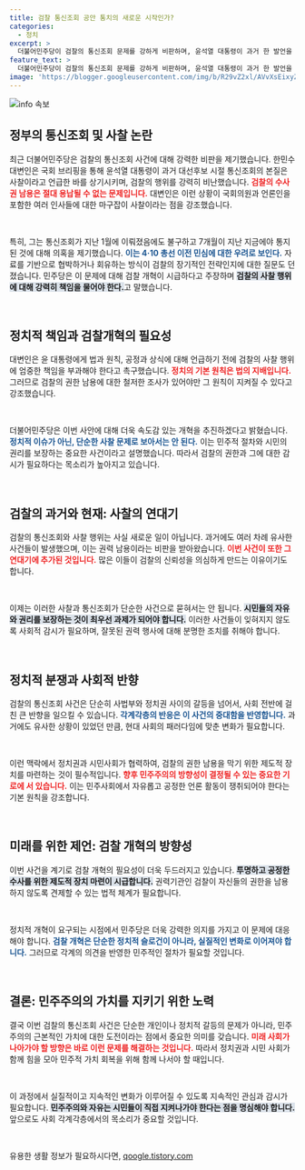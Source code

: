 ```yaml
---
title: 검찰 통신조회 공안 통치의 새로운 시작인가?
categories:
  - 정치
excerpt: >
  더불어민주당이 검찰의 통신조회 문제를 강하게 비판하며, 윤석열 대통령이 과거 한 발언을 상기시켰습니다. 이들은 검찰이 여론을 조작하고 사찰을 자행했다고 주장하며, 정치적 의도를 의심하고 있습니다.
feature_text: >
  더불어민주당이 검찰의 통신조회 문제를 강하게 비판하며, 윤석열 대통령이 과거 한 발언을 상기시켰습니다. 이들은 검찰이 여론을 조작하고 사찰을 자행했다고 주장하며, 정치적 의도를 의심하고 있습니다.
image: 'https://blogger.googleusercontent.com/img/b/R29vZ2xl/AVvXsEixyZcFfHzMRdzZMjFBmAUKJYCLCGyLL1o632UiGVXcaFdKo_bkvkuCioo0uUKlGfBVcT3P84aROyZIXSBEx3Aw5nCQ3pTgDom1WDC4m8eifvWiAmWEEVb4x6G_l8C0QH225ldMjyaFvpxGEBGNO37VmDTDMHGhJPq73UglMfDca1-0aw/s1600/blogspot.png'
---
```


<p><img src="https://blogger.googleusercontent.com/img/b/R29vZ2xl/AVvXsEixyZcFfHzMRdzZMjFBmAUKJYCLCGyLL1o632UiGVXcaFdKo_bkvkuCioo0uUKlGfBVcT3P84aROyZIXSBEx3Aw5nCQ3pTgDom1WDC4m8eifvWiAmWEEVb4x6G_l8C0QH225ldMjyaFvpxGEBGNO37VmDTDMHGhJPq73UglMfDca1-0aw/s1600/blogspot.png" alt="info 속보" /></p>

<h2 data-ke-size="size26">정부의 통신조회 및 사찰 논란</h2>

<p data-ke-size="size16">최근 더불어민주당은 검찰의 통신조회 사건에 대해 강력한 비판을 제기했습니다. 한민수 대변인은 국회 브리핑을 통해 윤석열 대통령이 과거 대선후보 시절 통신조회의 본질은 사찰이라고 언급한 바를 상기시키며, 검찰의 행위를 강력히 비난했습니다. <b><span style="color: #ee2323;">검찰의 수사권 남용은 절대 용납될 수 없는 문제입니다.</span></b> 대변인은 이런 상황이 국회의원과 언론인을 포함한 여러 인사들에 대한 마구잡이 사찰이라는 점을 강조했습니다.</p>

<p data-ke-size="size16">&nbsp;</p>

<p data-ke-size="size16">특히, 그는 통신조회가 지난 1월에 이뤄졌음에도 불구하고 7개월이 지난 지금에야 통지된 것에 대해 의혹을 제기했습니다. <b><span style="color: #1a5490;">이는 4·10 총선 이전 민심에 대한 우려로 보인다.</span></b> 자료를 기반으로 협박하거나 회유하는 방식이 검찰의 장기적인 전략인지에 대한 질문도 던졌습니다. 민주당은 이 문제에 대해 검찰 개혁이 시급하다고 주장하며 <b><span style="background-color: #21538527;">검찰의 사찰 행위에 대해 강력히 책임을 물어야 한다.</span></b>고 말했습니다.</p>

<p data-ke-size="size16">&nbsp;</p>

<h2 data-ke-size="size26">정치적 책임과 검찰개혁의 필요성</h2>

<p data-ke-size="size16">대변인은 윤 대통령에게 법과 원칙, 공정과 상식에 대해 언급하기 전에 검찰의 사찰 행위에 엄중한 책임을 부과해야 한다고 촉구했습니다. <b><span style="color: #ee2323;">정치의 기본 원칙은 법의 지배입니다.</span></b> 그러므로 검찰의 권한 남용에 대한 철저한 조사가 있어야만 그 원칙이 지켜질 수 있다고 강조했습니다.</p>

<p data-ke-size="size16">&nbsp;</p>

<p data-ke-size="size16">더불어민주당은 이번 사안에 대해 더욱 속도감 있는 개혁을 추진하겠다고 밝혔습니다. <b><span style="color: #1a5490;">정치적 이슈가 아닌, 단순한 사찰 문제로 보아서는 안 된다.</span></b> 이는 민주적 절차와 시민의 권리를 보장하는 중요한 사건이라고 설명했습니다. 따라서 검찰의 권한과 그에 대한 감시가 필요하다는 목소리가 높아지고 있습니다.</p>

<p data-ke-size="size16">&nbsp;</p>

<h2 data-ke-size="size26">검찰의 과거와 현재: 사찰의 연대기</h2>

<p data-ke-size="size16">검찰의 통신조회와 사찰 행위는 사실 새로운 일이 아닙니다. 과거에도 여러 차례 유사한 사건들이 발생했으며, 이는 권력 남용이라는 비판을 받아왔습니다. <b><span style="color: #ee2323;">이번 사건이 또한 그 연대기에 추가된 것입니다.</span></b> 많은 이들이 검찰의 신뢰성을 의심하게 만드는 이유이기도 합니다.</p>

<p data-ke-size="size16">&nbsp;</p>

<p data-ke-size="size16">이제는 이러한 사찰과 통신조회가 단순한 사건으로 묻혀서는 안 됩니다. <b><span style="background-color: #21538527;">시민들의 자유와 권리를 보장하는 것이 최우선 과제가 되어야 합니다.</span></b> 이러한 사건들이 잊혀지지 않도록 사회적 감시가 필요하며, 잘못된 권력 행사에 대해 분명한 조치를 취해야 합니다.</p>

<p data-ke-size="size16">&nbsp;</p>

<h2 data-ke-size="size26">정치적 분쟁과 사회적 반향</h2>

<p data-ke-size="size16">검찰의 통신조회 사건은 단순히 사법부와 정치권 사이의 갈등을 넘어서, 사회 전반에 걸친 큰 반향을 일으킬 수 있습니다. <b><span style="color: #1a5490;">각계각층의 반응은 이 사건의 중대함을 반영합니다.</span></b> 과거에도 유사한 상황이 있었던 만큼, 현대 사회의 패러다임에 맞춘 변화가 필요합니다.</p>

<p data-ke-size="size16">&nbsp;</p>

<p data-ke-size="size16">이런 맥락에서 정치권과 시민사회가 협력하여, 검찰의 권한 남용을 막기 위한 제도적 장치를 마련하는 것이 필수적입니다. <b><span style="color: #ee2323;">향후 민주주의의 방향성이 결정될 수 있는 중요한 기로에 서 있습니다.</span></b> 이는 민주사회에서 자유롭고 공정한 언론 활동이 쟁취되어야 한다는 기본 원칙을 강조합니다.</p>

<p data-ke-size="size16">&nbsp;</p>

<h2 data-ke-size="size26">미래를 위한 제언: 검찰 개혁의 방향성</h2>

<p data-ke-size="size16">이번 사건을 계기로 검찰 개혁의 필요성이 더욱 두드러지고 있습니다. <b><span style="background-color: #21538527;">투명하고 공정한 수사를 위한 제도적 장치 마련이 시급합니다.</span></b> 권력기관인 검찰이 자신들의 권한을 남용하지 않도록 견제할 수 있는 법적 체계가 필요합니다.</p>

<p data-ke-size="size16">&nbsp;</p>

<p data-ke-size="size16">정치적 개혁이 요구되는 시점에서 민주당은 더욱 강력한 의지를 가지고 이 문제에 대응해야 합니다. <b><span style="color: #1a5490;">검찰 개혁은 단순한 정치적 슬로건이 아니라, 실질적인 변화로 이어져야 합니다.</span></b> 그러므로 각계의 의견을 반영한 민주적인 절차가 필요할 것입니다.</p>

<p data-ke-size="size16">&nbsp;</p>

<h2 data-ke-size="size26">결론: 민주주의의 가치를 지키기 위한 노력</h2>

<p data-ke-size="size16">결국 이번 검찰의 통신조회 사건은 단순한 개인이나 정치적 갈등의 문제가 아니라, 민주주의의 근본적인 가치에 대한 도전이라는 점에서 중요한 의미를 갖습니다. <b><span style="color: #ee2323;">미래 사회가 나아가야 할 방향은 바로 이런 문제를 해결하는 것입니다.</span></b> 따라서 정치권과 시민 사회가 함께 힘을 모아 민주적 가치 회복을 위해 함께 나서야 할 때입니다.</p>

<p data-ke-size="size16">&nbsp;</p>

<p data-ke-size="size16">이 과정에서 실질적이고 지속적인 변화가 이루어질 수 있도록 지속적인 관심과 감시가 필요합니다. <b><span style="background-color: #21538527;">민주주의와 자유는 시민들이 직접 지켜나가야 한다는 점을 명심해야 합니다.</span></b> 앞으로도 사회 각계각층에서의 목소리가 중요할 것입니다.</p>

<p data-ke-size="size16">&nbsp;</p>
유용한 생활 정보가 필요하시다면, <a href="https://qoogle.tistory.com" rel="dofollow">qoogle.tistory.com</a>


